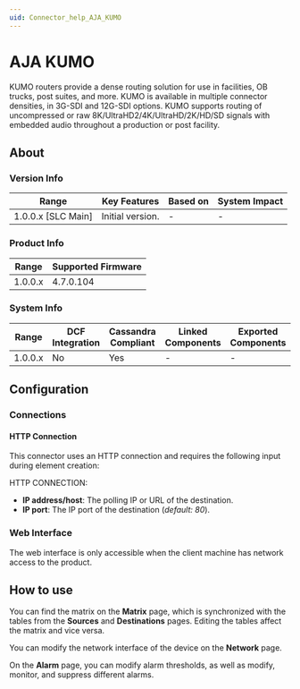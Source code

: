 ```yaml
---
uid: Connector_help_AJA_KUMO
---
```


# AJA KUMO

KUMO routers provide a dense routing solution for use in facilities, OB trucks, post suites, and more. KUMO is available in multiple connector densities, in 3G-SDI and 12G-SDI options. KUMO supports routing of uncompressed or raw 8K/UltraHD2/4K/UltraHD/2K/HD/SD signals with embedded audio throughout a production or post facility.

## About

### Version Info

| Range                | Key Features     | Based on     | System Impact     |
|----------------------|------------------|--------------|-------------------|
| 1.0.0.x [SLC Main]   | Initial version. | -            | -                 |

### Product Info

| Range     | Supported Firmware     |
|-----------|------------------------|
| 1.0.0.x   | 4.7.0.104              |

### System Info

| Range     | DCF Integration     | Cassandra Compliant     | Linked Components     | Exported Components     |
|-----------|---------------------|-------------------------|-----------------------|-------------------------|
| 1.0.0.x   | No                  | Yes                     | -                     | -                       |

## Configuration

### Connections

#### HTTP Connection

This connector uses an HTTP connection and requires the following input during element creation:

HTTP CONNECTION:

- **IP address/host**: The polling IP or URL of the destination.
- **IP port**: The IP port of the destination (*default: 80*).

### Web Interface

The web interface is only accessible when the client machine has network access to the product.

## How to use

You can find the matrix on the **Matrix** page, which is synchronized with the tables from the **Sources** and **Destinations** pages. Editing the tables affect the matrix and vice versa.

You can modify the network interface of the device on the **Network** page.

On the **Alarm** page, you can modify alarm thresholds, as well as modify, monitor, and suppress different alarms.
